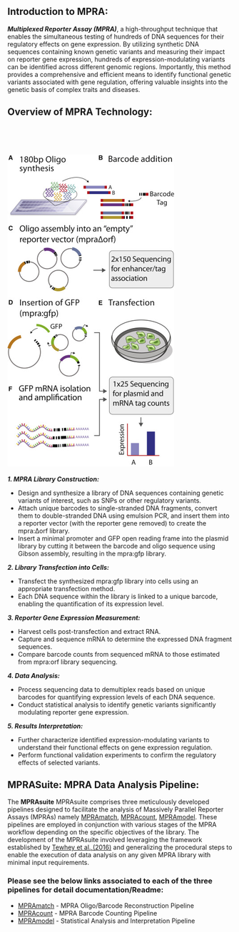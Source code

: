 ## Introduction to MPRA:

**_Multiplexed Reporter Assay (MPRA)_**, a high-throughput technique that enables the simultaneous testing of hundreds of DNA sequences for their regulatory effects on gene expression. By utilizing synthetic DNA sequences containing known genetic variants and measuring their impact on reporter gene expression, hundreds of expression-modulating variants can be identified across different genomic regions. Importantly, this method provides a comprehensive and efficient means to identify functional genetic variants associated with gene regulation, offering valuable insights into the genetic basis of complex traits and diseases. 

## Overview of MPRA Technology:
<br>
<br>
<br>

![Graphical pipeline](./graphics/mpra_image.jpeg)
<br>
<br>
**_1. MPRA Library Construction:_**
* Design and synthesize a library of DNA sequences containing genetic variants of interest, such as SNPs or other regulatory variants.
* Attach unique barcodes to single-stranded DNA fragments, convert them to double-stranded DNA using emulsion PCR, and insert them into a reporter vector (with the reporter gene removed) to create the mpra:Δorf library.
* Insert a minimal promoter and GFP open reading frame into the plasmid library by cutting it between the barcode and oligo sequence using Gibson assembly, resulting in the mpra:gfp library.

**_2. Library Transfection into Cells:_**
* Transfect the synthesized mpra:gfp library into cells using an appropriate transfection method.
* Each DNA sequence within the library is linked to a unique barcode, enabling the quantification of its expression level.

**_3. Reporter Gene Expression Measurement:_**
* Harvest cells post-transfection and extract RNA.
* Capture and sequence mRNA to determine the expressed DNA fragment sequences.
* Compare barcode counts from sequenced mRNA to those estimated from mpra:orf library sequencing.

**_4. Data Analysis:_**
* Process sequencing data to demultiplex reads based on unique barcodes for quantifying expression levels of each DNA sequence.
* Conduct statistical analysis to identify genetic variants significantly modulating reporter gene expression.

**_5. Results Interpretation:_**
* Further characterize identified expression-modulating variants to understand their functional effects on gene expression regulation.
* Perform functional validation experiments to confirm the regulatory effects of selected variants.

## MPRASuite: MPRA Data Analysis Pipeline:

The **MPRAsuite** MPRAsuite comprises three meticulously developed pipelines designed to facilitate the analysis of Massively Parallel Reporter Assays (MPRAs) namely [MPRAmatch](./MPRAmatch), [MPRAcount](./MPRAcount), [MPRAmodel](./MPRAmodel). These pipelines are employed in conjunction with various stages of the MPRA workflow depending on the specific objectives of the library. The development of the MPRAsuite involved leveraging the framework established by [Tewhey et al.,(2016)](https://www.cell.com/fulltext/S0092-8674(16)30421-4) and generalizing the procedural steps to enable the execution of data analysis on any given MPRA library with minimal input requirements.

### Please see the below links associated to each of the three pipelines for detail documentation/Readme:

* [MPRAmatch](./MPRAmatch/README.md) - MPRA Oligo/Barcode Reconstruction Pipeline
* [MPRAcount](./MPRAcount/README.md) - MPRA Barcode Counting Pipeline
* [MPRAmodel](./MPRAmodel/README.md) - Statistical Analysis and Interpretation Pipeline
